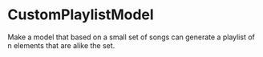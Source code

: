 # CustomPlaylistModel
Make a model that based on a small set of songs can generate a playlist of n elements that are alike the set.
